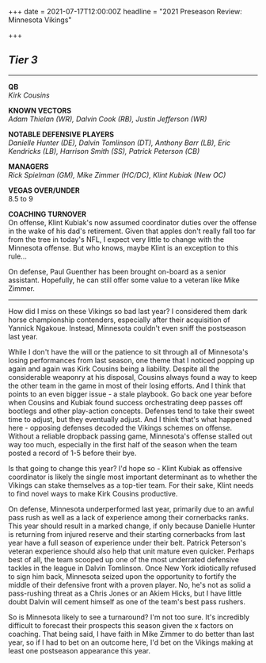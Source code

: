 +++
date = 2021-07-17T12:00:00Z
headline = "2021 Preseason Review: Minnesota Vikings"

+++
## **_Tier 3_**

***

**QB**  
_Kirk Cousins_

**KNOWN VECTORS**  
_Adam Thielan (WR), Dalvin Cook (RB), Justin Jefferson (WR)_

**NOTABLE DEFENSIVE PLAYERS**  
_Danielle Hunter (DE), Dalvin Tomlinson (DT), Anthony Barr (LB), Eric Kendricks (LB), Harrison Smith (SS), Patrick Peterson (CB)_

**MANAGERS**  
_Rick Spielman (GM), Mike Zimmer (HC/DC), Klint Kubiak (New OC)_

**VEGAS OVER/UNDER**  
8\.5 to 9

**COACHING TURNOVER**  
On offense, Klint Kubiak's now assumed coordinator duties over the offense in the wake of his dad's retirement. Given that apples don't really fall too far from the tree in today's NFL, I expect very little to change with the Minnesota offense. But who knows, maybe Klint is an exception to this rule...

On defense, Paul Guenther has been brought on-board as a senior assistant. Hopefully, he can still offer some value to a veteran like Mike Zimmer. 

***

How did I miss on these Vikings so bad last year? I considered them dark horse championship contenders, especially after their acquisition of Yannick Ngakoue. Instead, Minnesota couldn't even sniff the postseason last year.

While I don't have the will or the patience to sit through all of Minnesota's losing performances from last season, one theme that I noticed popping up again and again was Kirk Cousins being a liability. Despite all the considerable weaponry at his disposal, Cousins always found a way to keep the other team in the game in most of their losing efforts. And I think that points to an even bigger issue - a stale playbook. Go back one year before when Cousins and Kubiak found success orchestrating deep passes off bootlegs and other play-action concepts. Defenses tend to take their sweet time to adjust, but they eventually adjust. And I think that's what happened here - opposing defenses decoded the Vikings schemes on offense. Without a reliable dropback passing game, Minnesota's offense stalled out way too much, especially in the first half of the season when the team posted a record of 1-5 before their bye.

Is that going to change this year? I'd hope so - Klint Kubiak as offensive coordinator is likely the single most important determinant as to whether the Vikings can stake themselves as a top-tier team. For their sake, Klint needs to find novel ways to make Kirk Cousins productive.

On defense, Minnesota underperformed last year, primarily due to an awful pass rush as well as a lack of experience among their cornerbacks ranks. This year should result in a marked change, if only because Danielle Hunter is returning from injured reserve and their starting cornerbacks from last year have a full season of experience under their belt. Patrick Peterson's veteran experience should also help that unit mature even quicker. Perhaps best of all, the team scooped up one of the most underrated defensive tackles in the league in Dalvin Tomlinson. Once New York idiotically refused to sign him back, Minnesota seized upon the opportunity to fortify the middle of their defensive front with a proven player. No, he's not as solid a pass-rushing threat as a Chris Jones or an Akiem Hicks, but I have little doubt Dalvin will cement himself as one of the team's best pass rushers.

So is Minnesota likely to see a turnaround? I'm not too sure. It's incredibly difficult to forecast their prospects this season given the x factors on coaching. That being said, I have faith in Mike Zimmer to do better than last year, so if I had to bet on an outcome here, I'd bet on the Vikings making at least one postseason appearance this year. 
